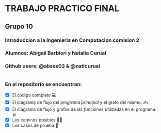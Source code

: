 # TRABAJO PRACTICO FINAL
## Grupo 10 
### Introduccion a la Ingenieria en Computacion comision 2
### Alumnos: Abigail Barbieri y Natalia Curual
### Github users: @absss03 & @naticurual 
#
#
### En el repositorio se encuentran:
- [x] El código completo 💻
- [x] El diagrama de flujo del *programa principal* y el grafo del mismo. ✍
- [x] El diagrama de flujo y grafos de las *funciones* utilizadas en el programa. ⚙
- [x] Los caminos posibles 🚶‍♂️
- [x] Los casos de prueba 📝
#

